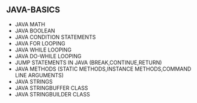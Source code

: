 ## JAVA-BASICS
* JAVA MATH         
* JAVA BOOLEAN   
* JAVA CONDITION STATEMENTS      
* JAVA FOR LOOPING        
* JAVA WHILE LOOPING      
* JAVA DO-WHILE LOOPING   
* JUMP STATEMENTS IN JAVA (BREAK,CONTINUE,RETURN)   
* JAVA METHODS (STATIC METHODS,INSTANCE METHODS,COMMAND LINE ARGUMENTS)
* JAVA STRINGS     
* JAVA STRINGBUFFER CLASS     
* JAVA STRINGBUILDER CLASS  
          
           
   
  
 
